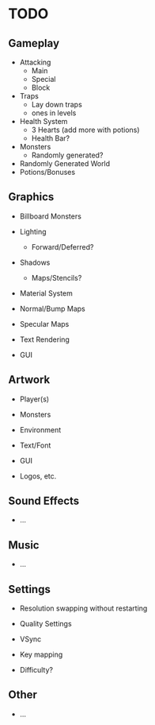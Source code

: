 # TODO #

## Gameplay ##

* Attacking
	- Main
	- Special
	- Block
* Traps
	- Lay down traps
	- ones in levels
* Health System
	- 3 Hearts (add more with potions)
	- Health Bar?
* Monsters
	- Randomly generated?
* Randomly Generated World
* Potions/Bonuses

## Graphics ##

* Billboard Monsters
* Lighting
	- Forward/Deferred?
* Shadows
	- Maps/Stencils?
* Material System
* Normal/Bump Maps
* Specular Maps

* Text Rendering
* GUI

## Artwork ##

* Player(s)
* Monsters
* Environment

* Text/Font
* GUI

* Logos, etc.

## Sound Effects ##

* ...

## Music ##

* ...

## Settings ##

* Resolution swapping without restarting
* Quality Settings
* VSync

* Key mapping

* Difficulty?


## Other ##

* ...
